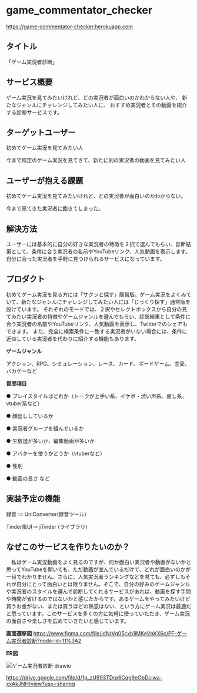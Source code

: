 # game_commentator_checker
https://game-commentator-checker.herokuapp.com

## タイトル
「ゲーム実況者診断」

## サービス概要
ゲーム実況を見てみたいけれど、どの実況者が面白いのかわからない人や、
新たなジャンルにチャレンジしてみたい人に、
おすすめ実況者とその動画を紹介する診断サービスです。

## ターゲットユーザー
初めてゲーム実況を見てみたい人

今まで特定のゲーム実況を見てきて、新たに別の実況者の動画を見てみたい人

## ユーザーが抱える課題
初めてゲーム実況を見てみたいけれど、どの実況者が面白いのかわからない。

今まで見てきた実況者に飽きてしまった。

## 解決方法
ユーザーには基本的に自分の好きな実況者の特徴を２択で選んでもらい、診断結果として、条件に合う実況者の名前やYouTubeリンク、人気動画を表示します。
自分に合った実況者を手軽に見つけられるサービスになっています。

## プロダクト
初めてゲーム実況を見る方には「サクッと探す」簡易版、ゲーム実況をよくみていて、新たなジャンルにチャレンジしてみたい人には「じっくり探す」通常版を設けています。
それぞれのモードでは、２択やセレクトボックスから自分の見てみたい実況者の特徴やゲームジャンルを選んでもらい、診断結果として条件に合う実況者の名前やYouTubeリンク、人気動画を表示し、Twitterでのシェアもできます。
また、完全に検索条件に一致する実況者がいない場合には、条件に近似している実況者を代わりに紹介する機能もあります。

**ゲームジャンル**

アクション、RPG、シミュレーション、レース、カード、ボードゲーム、恋愛、バカゲーなど

**質問項目**

● プレイスタイルはどれか（トークが上手い系、イケボ・渋い声系、癒し系、vtuber系など）

● 顔出ししているか

● 実況者グループを組んでいるか

● 生放送が多いか、編集動画が多いか

● アバターを使うかどうか（vtuberなど）

● 性別

● 動画の長さ など

## 実装予定の機能
録音 ⇨ UniConverter(録音ツール)

Tinder風UI ⇨ jTinder (ライブラリ)

## なぜこのサービスを作りたいのか？
　私はゲーム実況動画をよく見るのですが、何か面白い実況者や動画がないかと思ってYouTubeを開いても、ただ動画が並んでいるだけで、どれが面白いのかが一目でわかりません。さらに、人気実況者ランキングなどを見ても、必ずしもそれが自分にとって面白いとは限りません。そこで、自分の好みのゲームジャンルや実況者のスタイルを選んで診断してくれるサービスがあれば、動画を探す手間や時間が省けるのではないかと感じたからです。あるゲームをやってみたいけど買うお金がない、または買うほどの熱意はない、という方にゲーム実況は最適だと思っています。このサービスを多くの方に気軽に使っていただき、ゲーム実況の面白さや楽しさを広めていきたいと感じています。

**画面遷移図**
https://www.figma.com/file/ldNrVq05cxh1iMKeVnKX6c/PF-ゲーム実況者診断?node-id=11%3A2

**ER図**

![ゲーム実況者診断 drawio](https://user-images.githubusercontent.com/85753444/152399116-afb2b5a0-8cbe-4a9c-a0bc-39258a7d9082.png)


https://drive.google.com/file/d/1p_zU993TDrp6Cqg9eObDciwa-xxAkJNH/view?usp=sharing
